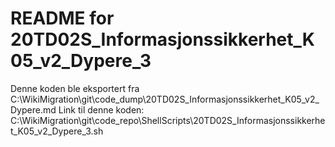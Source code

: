 # README for 20TD02S_Informasjonssikkerhet_K05_v2_Dypere_3
Denne koden ble eksportert fra C:\WikiMigration\git\code_dump\20TD02S_Informasjonssikkerhet_K05_v2_Dypere.md
Link til denne koden: C:\WikiMigration\git\code_repo\ShellScripts\20TD02S_Informasjonssikkerhet_K05_v2_Dypere_3.sh
